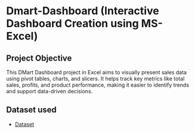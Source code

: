# Dmart-Dashboard (Interactive Dashboard Creation using MS-Excel)
## Project Objective
This DMart Dashboard project in Excel aims to visually present sales data using pivot tables, charts, and slicers. It helps track key metrics like total sales, profits, and product performance, making it easier to identify trends and support data-driven decisions.
##  Dataset used
- <a href="https://docs.google.com/spreadsheets/d/1kTlI66B1JzfuT6z-muC8_wXv8fbKLDDz/edit?usp=drivesdk&ouid=102961187139939473757&rtpof=true&sd=true">Dataset</a>
